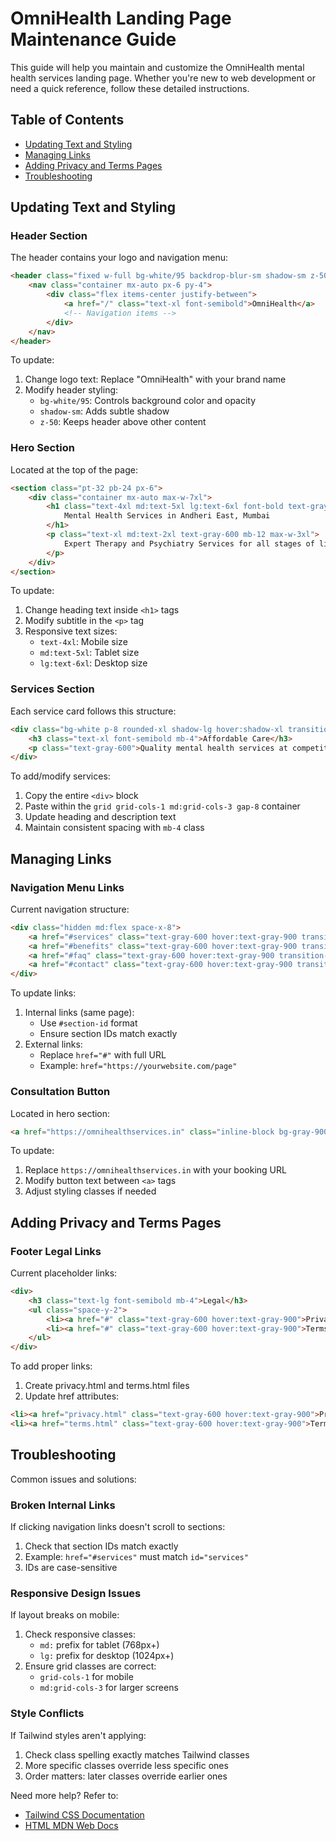 # OmniHealth Landing Page Maintenance Guide

This guide will help you maintain and customize the OmniHealth mental health services landing page. Whether you're new to web development or need a quick reference, follow these detailed instructions.

## Table of Contents
- [Updating Text and Styling](#updating-text-and-styling)
- [Managing Links](#managing-links)
- [Adding Privacy and Terms Pages](#adding-privacy-and-terms-pages)
- [Troubleshooting](#troubleshooting)

## Updating Text and Styling

### Header Section
The header contains your logo and navigation menu:
```html
<header class="fixed w-full bg-white/95 backdrop-blur-sm shadow-sm z-50">
    <nav class="container mx-auto px-6 py-4">
        <div class="flex items-center justify-between">
            <a href="/" class="text-xl font-semibold">OmniHealth</a>
            <!-- Navigation items -->
        </div>
    </nav>
</header>
```

To update:
1. Change logo text: Replace "OmniHealth" with your brand name
2. Modify header styling:
   - `bg-white/95`: Controls background color and opacity
   - `shadow-sm`: Adds subtle shadow
   - `z-50`: Keeps header above other content

### Hero Section
Located at the top of the page:
```html
<section class="pt-32 pb-24 px-6">
    <div class="container mx-auto max-w-7xl">
        <h1 class="text-4xl md:text-5xl lg:text-6xl font-bold text-gray-900 mb-6">
            Mental Health Services in Andheri East, Mumbai
        </h1>
        <p class="text-xl md:text-2xl text-gray-600 mb-12 max-w-3xl">
            Expert Therapy and Psychiatry Services for all stages of life
        </p>
    </div>
</section>
```

To update:
1. Change heading text inside `<h1>` tags
2. Modify subtitle in the `<p>` tag
3. Responsive text sizes:
   - `text-4xl`: Mobile size
   - `md:text-5xl`: Tablet size
   - `lg:text-6xl`: Desktop size

### Services Section
Each service card follows this structure:
```html
<div class="bg-white p-8 rounded-xl shadow-lg hover:shadow-xl transition-shadow duration-300">
    <h3 class="text-xl font-semibold mb-4">Affordable Care</h3>
    <p class="text-gray-600">Quality mental health services at competitive rates</p>
</div>
```

To add/modify services:
1. Copy the entire `<div>` block
2. Paste within the `grid grid-cols-1 md:grid-cols-3 gap-8` container
3. Update heading and description text
4. Maintain consistent spacing with `mb-4` class

## Managing Links

### Navigation Menu Links
Current navigation structure:
```html
<div class="hidden md:flex space-x-8">
    <a href="#services" class="text-gray-600 hover:text-gray-900 transition-colors duration-300">Services</a>
    <a href="#benefits" class="text-gray-600 hover:text-gray-900 transition-colors duration-300">Benefits</a>
    <a href="#faq" class="text-gray-600 hover:text-gray-900 transition-colors duration-300">FAQ</a>
    <a href="#contact" class="text-gray-600 hover:text-gray-900 transition-colors duration-300">Contact</a>
</div>
```

To update links:
1. Internal links (same page):
   - Use `#section-id` format
   - Ensure section IDs match exactly
2. External links:
   - Replace `href="#"` with full URL
   - Example: `href="https://yourwebsite.com/page"`

### Consultation Button
Located in hero section:
```html
<a href="https://omnihealthservices.in" class="inline-block bg-gray-900 text-white px-8 py-4 rounded-lg">Book Consultation</a>
```

To update:
1. Replace `https://omnihealthservices.in` with your booking URL
2. Modify button text between `<a>` tags
3. Adjust styling classes if needed

## Adding Privacy and Terms Pages

### Footer Legal Links
Current placeholder links:
```html
<div>
    <h3 class="text-lg font-semibold mb-4">Legal</h3>
    <ul class="space-y-2">
        <li><a href="#" class="text-gray-600 hover:text-gray-900">Privacy Policy</a></li>
        <li><a href="#" class="text-gray-600 hover:text-gray-900">Terms of Service</a></li>
    </ul>
</div>
```

To add proper links:
1. Create privacy.html and terms.html files
2. Update href attributes:
```html
<li><a href="privacy.html" class="text-gray-600 hover:text-gray-900">Privacy Policy</a></li>
<li><a href="terms.html" class="text-gray-600 hover:text-gray-900">Terms of Service</a></li>
```

## Troubleshooting

Common issues and solutions:

### Broken Internal Links
If clicking navigation links doesn't scroll to sections:
1. Check that section IDs match exactly
2. Example: `href="#services"` must match `id="services"`
3. IDs are case-sensitive

### Responsive Design Issues
If layout breaks on mobile:
1. Check responsive classes:
   - `md:` prefix for tablet (768px+)
   - `lg:` prefix for desktop (1024px+)
2. Ensure grid classes are correct:
   - `grid-cols-1` for mobile
   - `md:grid-cols-3` for larger screens

### Style Conflicts
If Tailwind styles aren't applying:
1. Check class spelling exactly matches Tailwind classes
2. More specific classes override less specific ones
3. Order matters: later classes override earlier ones

Need more help? Refer to:
- [Tailwind CSS Documentation](https://tailwindcss.com/docs)
- [HTML MDN Web Docs](https://developer.mozilla.org/en-US/docs/Web/HTML)